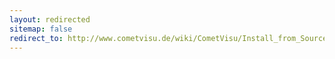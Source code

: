 ```yaml
---
layout: redirected
sitemap: false
redirect_to: http://www.cometvisu.de/wiki/CometVisu/Install_from_Source
---
```


